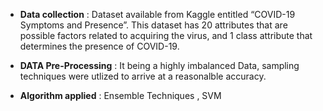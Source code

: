 * **Data collection** : Dataset available from Kaggle entitled
                        “COVID-19 Symptoms and Presence”. This dataset has 20 attributes that are possible
                        factors related to acquiring the virus, and 1 class attribute that determines the presence of
                        COVID-19.
* **DATA Pre-Processing** : It being a highly imbalanced Data, sampling techniques were utlized to arrive at a reasonalble accuracy.

* **Algorithm applied** : Ensemble Techniques , SVM 
